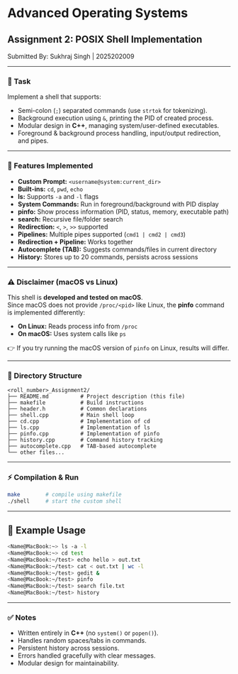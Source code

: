 # Advanced Operating Systems
## Assignment 2: POSIX Shell Implementation

Submitted By: Sukhraj Singh | 2025202009

---

### 📌 Task
Implement a shell that supports:
- Semi-colon (`;`) separated commands (use `strtok` for tokenizing).
- Background execution using `&`, printing the PID of created process.
- Modular design in **C++**, managing system/user-defined executables.
- Foreground & background process handling, input/output redirection, and pipes.

---

### 🔑 Features Implemented
- **Custom Prompt:** `<username@system:current_dir>`  
- **Built-ins:** `cd`, `pwd`, `echo`  
- **ls:** Supports `-a` and `-l` flags  
- **System Commands:** Run in foreground/background with PID display  
- **pinfo:** Show process information (PID, status, memory, executable path)  
- **search:** Recursive file/folder search  
- **Redirection:** `<`, `>`, `>>` supported  
- **Pipelines:** Multiple pipes supported (`cmd1 | cmd2 | cmd3`)  
- **Redirection + Pipeline:** Works together  
- **Autocomplete (TAB):** Suggests commands/files in current directory  
- **History:** Stores up to 20 commands, persists across sessions  

---

### ⚠️ Disclaimer (macOS vs Linux)
This shell is **developed and tested on macOS**.  
Since macOS does not provide `/proc/<pid>` like Linux, the **pinfo** command is implemented differently:
- **On Linux:** Reads process info from `/proc`
- **On macOS:** Uses system calls like `ps`

👉 If you try running the macOS version of `pinfo` on Linux, results will differ.

---

### 📂 Directory Structure
```
<roll_number>_Assignment2/
├── README.md          # Project description (this file)
├── makefile           # Build instructions
├── header.h           # Common declarations
├── shell.cpp          # Main shell loop
├── cd.cpp             # Implementation of cd
├── ls.cpp             # Implementation of ls
├── pinfo.cpp          # Implementation of pinfo
├── history.cpp        # Command history tracking
├── autocomplete.cpp   # TAB-based autocomplete
└── other files...
```

---

### ⚡ Compilation & Run
```bash
make        # compile using makefile
./shell     # start the custom shell
```

---

## 📝 Example Usage
```bash
<Name@MacBook:~> ls -a -l
<Name@MacBook:~> cd test
<Name@MacBook:~/test> echo hello > out.txt
<Name@MacBook:~/test> cat < out.txt | wc -l
<Name@MacBook:~/test> gedit &
<Name@MacBook:~/test> pinfo
<Name@MacBook:~/test> search file.txt
<Name@MacBook:~/test> history
```


---

### ✅ Notes
- Written entirely in **C++** (no `system()` or `popen()`).  
- Handles random spaces/tabs in commands.  
- Persistent history across sessions.  
- Errors handled gracefully with clear messages.  
- Modular design for maintainability.  
